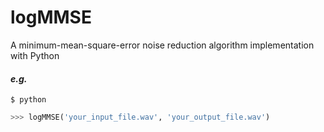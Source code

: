 # logMMSE
A minimum-mean-square-error noise reduction algorithm implementation with Python



#### *e.g.*
```shell
$ python
```
```python
>>> logMMSE('your_input_file.wav', 'your_output_file.wav')
```

